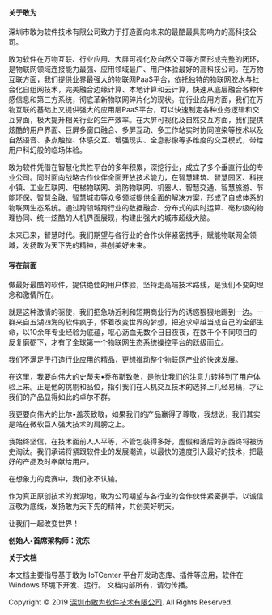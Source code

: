 #### 关于敢为

深圳市敢为软件技术有限公司致力于打造面向未来的最酷最具影响力的高科技公司。

敢为软件在万物互联、行业应用、大屏可视化及自然交互等方面形成完整的闭环，是物联网领域连接能力最强、应用领域最广、用户体验最好的高科技公司。在万物互联方面，我们提供业界最强大的物联网PaaS平台，依托独特的物联网胶水与社会化自组网技术，完美融合边缘计算、本地计算和云计算，快速从底层融合各种传感信息和第三方系统，彻底革新物联网碎片化的现状。在行业应用方面，我们在万物互联的基础上又提供强大的应用层PaaS平台，可以快速制定各种业务逻辑和交互界面，极大提升相关行业的生产效率。在大屏可视化及自然交互方面，我们提供炫酷的用户界面、巨屏多窗口融合、多屏互动、多工作站实时协同渲染等技术以及自然语音、多点触控、体感交互、增强现实、全息影像等多维度的交互模式，带给用户科幻般的临场体验。

敢为软件凭借在智慧化共性平台的多年积累，深挖行业，成立了多个垂直行业的专业公司。同时面向战略合作伙伴全面开放技术能力，在智慧建筑、智慧园区、科技小镇、工业互联网、电梯物联网、消防物联网、机器人、智慧交通、智慧旅游、节能环保、智慧金融、智慧城市等众多领域提供全面的解决方案，形成了自成体系的物联网生态系统。通过跨领域跨行业的数据融合、分布式的实时运算、毫秒级的物理协同、统一炫酷的人机界面展现，构建出强大的城市超级大脑。

未来已来，智慧时代。我们期望与各行业的合作伙伴紧密携手，赋能物联网全领域，发扬敢为天下先的精神，共创美好未来。



#### 写在前面

做最好最酷的软件，提供绝佳的用户体验，坚持走高端技术路线，是我们不变的理念和激情所在。

就是这种激情的驱使，我们把急功近利和短期商业行为的诱惑狠狠地踢到一边。一群来自五湖四海的软件疯子，怀着改变世界的梦想，把追求卓越当成自己的全部生命，以10余年专业经验为底蕴，呕心沥血无数个日日夜夜，在数千个不同项目的反复磨砺下，才有了全球第一个物联网生态系统操控平台的跃级而立。

我们不满足于打造行业应用的精品，更想推动整个物联网产业的快速发展。

在这里，我要向伟大的史蒂夫•乔布斯致敬，是他让我们的注意力转移到了用户体验上来。正是他的挑剔和品位，指引我们在人机交互技术的选择上几经易稿，才让我们的产品显得如此的卓尔不群。

我更要向伟大的比尔•盖茨致敬，如果我们的产品赢得了尊敬，我想说，我们其实是站在微软巨人强大技术的肩膀之上。

我始终坚信，在技术面前人人平等，不管包装得多好，虚假和落后的东西终将被历史淘汰。我们承诺将紧跟软件业的发展潮流，以最快的速度引入最好的技术，把最好的产品及时奉献给用户。

在想象力的竞赛中，我们永不认输。

作为真正原创技术的发源地，敢为公司期望与各行业的合作伙伴紧密携手，以诚信互敬为底线，发扬敢为天下先的精神，共创美好明天。

让我们一起改变世界！

**创始人•首席架构师：沈东**






**关于文档**

本文档主要指导基于敢为 IoTCenter 平台开发动态库、插件等应用，软件在 Windows 环境下开发、运行。
文档内部所有，请勿传播。





Copyright © 2019 [深圳市敢为软件技术有限公司](http://ganweisoft.com/). All Rights Reserved.